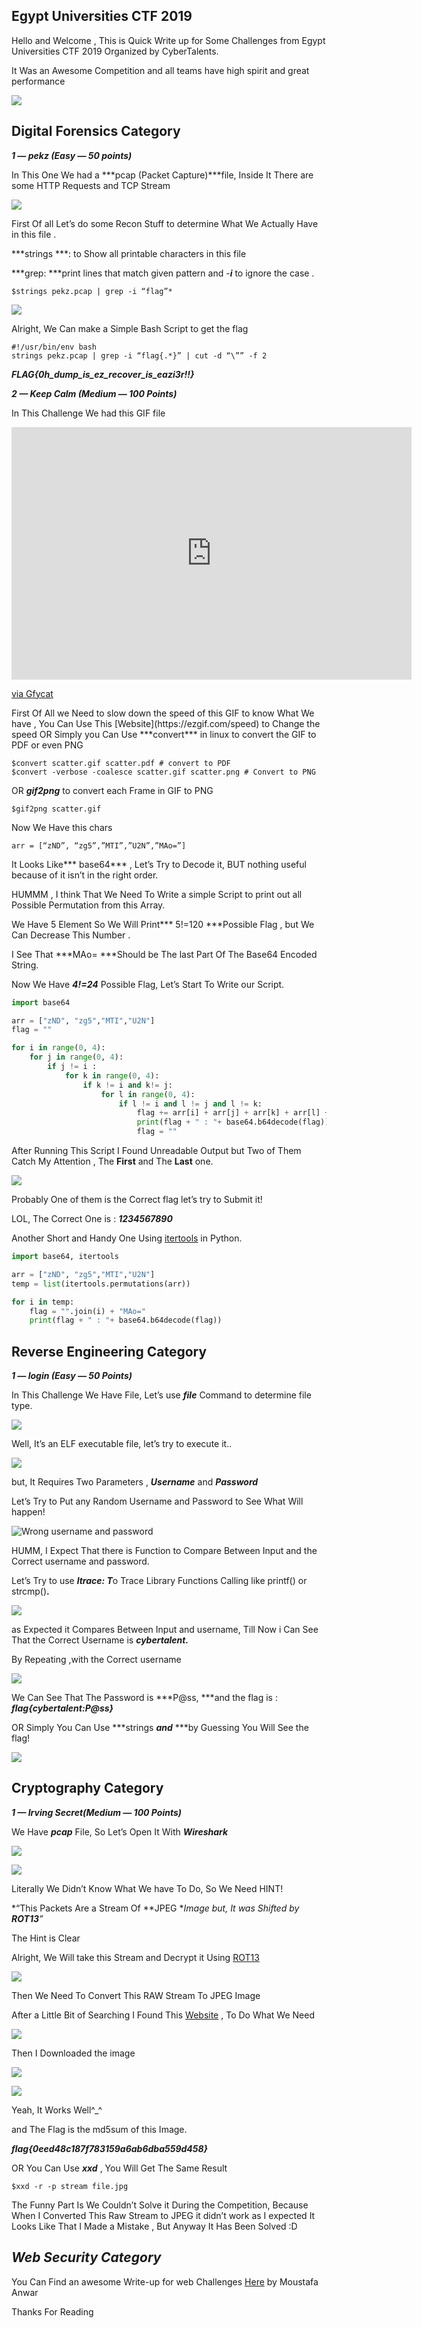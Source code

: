 
## Egypt Universities CTF 2019

Hello and Welcome , This is Quick Write up for Some Challenges from Egypt Universities CTF 2019 Organized by CyberTalents.

It Was an Awesome Competition and all teams have high spirit and great performance

![](https://cdn-images-1.medium.com/max/3812/1*R6Sp6sMYP4a9N3gbhG9pDw.png)

## **Digital Forensics Category**

***1 — pekz (Easy — 50 points)***

In This One We had a ***pcap (Packet Capture)***file, Inside It There are some HTTP Requests and TCP Stream

![](https://cdn-images-1.medium.com/max/3838/1*yuQdyo1r1gZWT9MTKnjCkg.png)

First Of all Let’s do some Recon Stuff to determine What We Actually Have in this file .

***strings ***: to Show all printable characters in this file

***grep: ***print lines that match given pattern and -***i*** to ignore the case .

```$strings pekz.pcap | grep -i “flag”*```

![](https://cdn-images-1.medium.com/max/3342/1*4tD7XiFU6gOHBr51WADeyA.png)

Alright, We Can make a Simple Bash Script to get the flag
```
#!/usr/bin/env bash
strings pekz.pcap | grep -i “flag{.*}” | cut -d “\”” -f 2
```
***FLAG{0h_dump_is_ez_recover_is_eazi3r!!}***

***2 — Keep Calm (Medium — 100 Points)***

In This Challenge We had this GIF file

<iframe src='https://gfycat.com/ifr/FlamboyantSelfassuredDachshund' frameborder='0' scrolling='no' allowfullscreen width='640' height='404'></iframe><p> <a href="https://gfycat.com/flamboyantselfassureddachshund">via Gfycat</a></p>
First Of All we Need to slow down the speed of this GIF to know What We have , You Can Use This [Website](https://ezgif.com/speed) to Change the speed OR Simply you Can Use ***convert*** in linux to convert the GIF to PDF or even PNG

    $convert scatter.gif scatter.pdf # convert to PDF
    $convert -verbose -coalesce scatter.gif scatter.png # Convert to PNG

OR ***gif2png*** to convert each Frame in GIF to PNG

```$gif2png scatter.gif```

Now We Have this chars

```arr = [“zND”, “zg5”,”MTI”,”U2N”,”MAo=”]```

It Looks Like*** base64*** , Let’s Try to Decode it, BUT nothing useful because of it isn’t in the right order.

HUMMM , I think That We Need To Write a simple Script to print out all Possible Permutation from this Array.

We Have 5 Element So We Will Print*** 5!=120 ***Possible Flag , but We Can Decrease This Number .

I See That ***MAo= ***Should be The last Part Of The Base64 Encoded String.

Now We Have ***4!=24*** Possible Flag, Let’s Start To Write our Script.

```python
import base64

arr = ["zND", "zg5","MTI","U2N"]
flag = ""

for i in range(0, 4):
	for j in range(0, 4):
		if j != i :
			for k in range(0, 4):
				if k != i and k!= j:
					for l in range(0, 4):
						if l != i and l != j and l != k:
							flag += arr[i] + arr[j] + arr[k] + arr[l] + "MAo="
							print(flag + " : "+ base64.b64decode(flag))
							flag = ""
```
After Running This Script I Found Unreadable Output but Two of Them Catch My Attention , The **First** and The **Last** one.

![](https://cdn-images-1.medium.com/max/2000/1*BGe0LTn_lOeeR4u8ekVlqA.png)

Probably One of them is the Correct flag let’s try to Submit it!

LOL, The Correct One is : ***1234567890***

Another Short and Handy One Using [itertools](https://docs.python.org/2/library/itertools.html) in Python.

```py
import base64, itertools

arr = ["zND", "zg5","MTI","U2N"]
temp = list(itertools.permutations(arr))

for i in temp:
	flag = "".join(i) + "MAo="
	print(flag + " : "+ base64.b64decode(flag))
```
## Reverse Engineering Category

***1 — login (Easy — 50 Points)***

In This Challenge We Have File, Let’s use ***file*** Command to determine file type.

![](https://cdn-images-1.medium.com/max/3816/1*Yx9-ZcLvu6rLfs-BvQUm6Q.png)

Well, It’s an ELF executable file, let’s try to execute it..

![](https://cdn-images-1.medium.com/max/2014/1*wTrFf0or4oHgQFci-mPfJA.png)

but, It Requires Two Parameters , ***Username*** and ***Password***

Let’s Try to Put any Random Username and Password to See What Will happen!

![Wrong username and password](https://cdn-images-1.medium.com/max/2000/1*kGpvjwoSn4-ATkytGd19dw.png)

HUMM, I Expect That there is Function to Compare Between Input and the Correct username and password.

Let’s Try to use ***ltrace: T***o Trace Library Functions Calling like printf() or strcmp()**.**

![](https://cdn-images-1.medium.com/max/2000/1*vqDVZPkjk7ScMmpL_fSHvw.png)

as Expected it Compares Between Input and username, Till Now i Can See That the Correct Username is ***cybertalent.***

By Repeating ,with the Correct username

![](https://cdn-images-1.medium.com/max/2000/1*QAbSOixCVqHRQbv5EKOgFA.png)

We Can See That The Password is ***P@ss, ***and the flag is : ***flag{cybertalent:P@ss}***

OR Simply You Can Use ***strings ***and*** ***by Guessing You Will See the flag!

![](https://cdn-images-1.medium.com/max/2000/1*hjN0Ai6lLQZyJK0P3w6J7g.png)

## Cryptography Category

***1 — Irving Secret(Medium — 100 Points)***

We Have ***pcap*** File, So Let’s Open It With ***Wireshark***

![](https://cdn-images-1.medium.com/max/3826/1*mAlO75JroxX1dy8JbZ0lPg.png)

![](https://cdn-images-1.medium.com/max/2562/1*jGyFWwD7DgIxwcMkqPGKsQ.png)

Literally We Didn’t Know What We have To Do, So We Need HINT!

*“This Packets Are a Stream Of **JPEG **Image but, It was Shifted by **ROT13**”*

The Hint is Clear

Alright, We Will take this Stream and Decrypt it Using [ROT13](https://rot13.com/)

![](https://cdn-images-1.medium.com/max/3838/1*wIQC9rph_Wi_UJ6z2gDLdA.png)

Then We Need To Convert This RAW Stream To JPEG Image

After a Little Bit of Searching I Found This [Website](https://tomeko.net/online_tools/hex_to_file.php?lang=en) , To Do What We Need

![](https://cdn-images-1.medium.com/max/2000/1*kVLVZukposyOENBRbp228g.png)

Then I Downloaded the image

![](https://cdn-images-1.medium.com/max/3812/1*7xZpVmjHFnhk86v1Q208zg.png)

![](https://cdn-images-1.medium.com/max/2592/1*Du1IwYf3gxWaarbbpVnUWA.jpeg)

Yeah, It Works Well^_^

and The Flag is the md5sum of this Image.

***flag{0eed48c187f783159a6ab6dba559d458}***

OR You Can Use ***xxd*** , You Will Get The Same Result

    $xxd -r -p stream file.jpg

The Funny Part Is We Couldn’t Solve it During the Competition, Because When I Converted This Raw Stream to JPEG it didn’t work as I expected
It Looks Like That I Made a Mistake , But Anyway It Has Been Solved :D

## ***Web Security Category***

You Can Find an awesome Write-up for web Challenges [Here](https://medium.com/@sasaxxx777/egypt-universities-ctf-2019-write-up-web-challenges-3249afd6f40) by Moustafa Anwar

Thanks For Reading
